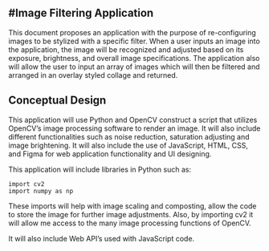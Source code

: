 #Image Filtering Application
-------------------------------------------------------------------------------------- 
This document proposes an application with the purpose of re-configuring images to be stylized with a specific filter. When a user inputs an image into the application, the image will be recognized and adjusted based on its exposure, brightness, and overall image specifications. The application also will allow the user to input an array of images which will then be filtered and arranged in an overlay styled collage and returned.

Conceptual Design
------------------------------------------------------------------------------------------------- 
This application will use Python and OpenCV construct a script that utilizes OpenCV’s image processing software to render an image. It will also include different functionalities such as noise reduction, saturation adjusting and image brightening. It will also include the use of JavaScript, HTML, CSS, and Figma for web application functionality and UI designing.

This application will include libraries in Python such as:

    import cv2
    import numpy as np

These imports will help with image scaling and composting, allow the code to store the image for further image adjustments. Also, by importing cv2 it will allow me access to the many image processing functions of OpenCV.

It will also include Web API’s used with JavaScript code.
